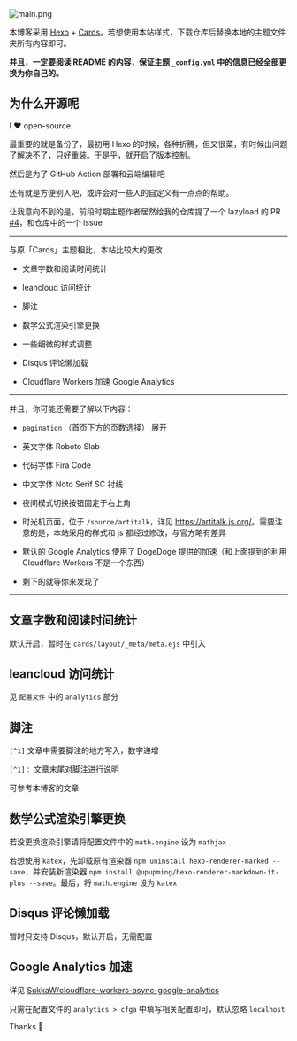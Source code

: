 <img src="https://p.pstatp.com/origin/fe820001edf383f736fa" alt="main.png" title="main.png" style="max-width:100%;" />

本博客采用 [Hexo](https://github.com/hexojs/hexo) + [Cards](https://github.com/ChrAlpha/hexo-theme-cards)。若想使用本站样式，下载仓库后替换本地的主题文件夹所有内容即可。

**并且，一定要阅读 README 的内容，保证主题 `_config.yml` 中的信息已经全部更换为你自己的。**

## 为什么开源呢

I :heart: open-source.

最重要的就是备份了，最初用 Hexo 的时候，各种折腾，但又很菜，有时候出问题了解决不了，只好重装。于是乎，就开启了版本控制。

然后是为了 GitHub Action 部署和云端编辑吧

还有就是方便别人吧，或许会对一些人的自定义有一点点的帮助。

让我意向不到的是，前段时期主题作者居然给我的仓库提了一个 lazyload 的 PR [#4](https://github.com/JalenChuh/blog/pull/4)，和仓库中的一个 issue

---

与原「Cards」主题相比，本站比较大的更改

- 文章字数和阅读时间统计

- leancloud 访问统计

- 脚注

- 数学公式渲染引擎更换

- 一些细微的样式调整

- Disqus 评论懒加载

- Cloudflare Workers 加速 Google Analytics

---

并且，你可能还需要了解以下内容：

- `pagination` （首页下方的页数选择） 展开

- 英文字体 Roboto Slab
- 代码字体 Fira Code
- 中文字体 Noto Serif SC 衬线

- 夜间模式切换按钮固定于右上角

- 时光机页面，位于 `/source/artitalk`，详见 <https://artitalk.js.org/>。需要注意的是，本站采用的样式和 js 都经过修改，与官方略有差异

- 默认的 Google Analytics 使用了 DogeDoge 提供的加速（和上面提到的利用 Cloudflare Workers 不是一个东西）

- 剩下的就等你来发现了

---

## 文章字数和阅读时间统计

默认开启，暂时在 `cards/layout/_meta/meta.ejs` 中引入

## leancloud 访问统计

见 `配置文件` 中的 `analytics` 部分

## 脚注

`[^1]` 文章中需要脚注的地方写入，数字递增

`[^1]：` 文章末尾对脚注进行说明

可参考本博客的文章

## 数学公式渲染引擎更换

若没更换渲染引擎请将配置文件中的 `math.engine` 设为 `mathjax`

若想使用 `katex`，先卸载原有渲染器 `npm uninstall hexo-renderer-marked --save`，并安装新渲染器 `npm install @upupming/hexo-renderer-markdown-it-plus --save`。最后，将 `math.engine` 设为 `katex`

## Disqus 评论懒加载

暂时只支持 Disqus，默认开启，无需配置

## Google Analytics 加速

详见 [SukkaW/cloudflare-workers-async-google-analytics](https://github.com/SukkaW/cloudflare-workers-async-google-analytics)

只需在配置文件的 `analytics > cfga` 中填写相关配置即可，默认忽略 `localhost`

Thanks 🙇
